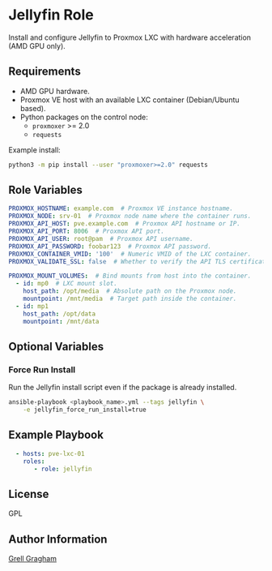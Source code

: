 Jellyfin Role
=============

Install and configure Jellyfin to Proxmox LXC with hardware acceleration (AMD GPU only).

Requirements
------------

- AMD GPU hardware.
- Proxmox VE host with an available LXC container (Debian/Ubuntu based).
- Python packages on the control node:
  * `proxmoxer` >= 2.0
  * `requests`

Example install:
```bash
python3 -m pip install --user "proxmoxer>=2.0" requests
```

Role Variables
--------------

```yml
PROXMOX_HOSTNAME: example.com  # Proxmox VE instance hostname.
PROXMOX_NODE: srv-01  # Proxmox node name where the container runs.
PROXMOX_API_HOST: pve.example.com  # Proxmox API hostname or IP.
PROXMOX_API_PORT: 8006  # Proxmox API port.
PROXMOX_API_USER: root@pam  # Proxmox API username.
PROXMOX_API_PASSWORD: foobar123  # Proxmox API password.
PROXMOX_CONTAINER_VMID: '100'  # Numeric VMID of the LXC container.
PROXMOX_VALIDATE_SSL: false  # Whether to verify the API TLS certificate.

PROXMOX_MOUNT_VOLUMES:  # Bind mounts from host into the container.
  - id: mp0  # LXC mount slot.
    host_path: /opt/media  # Absolute path on the Proxmox node.
    mountpoint: /mnt/media  # Target path inside the container.
  - id: mp1
    host_path: /opt/data
    mountpoint: /mnt/data
```

Optional Variables
------------------

### Force Run Install
Run the Jellyfin install script even if the package is already installed.

```bash
ansible-playbook <playbook_name>.yml --tags jellyfin \
    -e jellyfin_force_run_install=true
```

Example Playbook
----------------

```yml
  - hosts: pve-lxc-01
    roles:
       - role: jellyfin
```

License
-------

GPL

Author Information
------------------

[Grell Gragham](https://github.com/ggragham)
